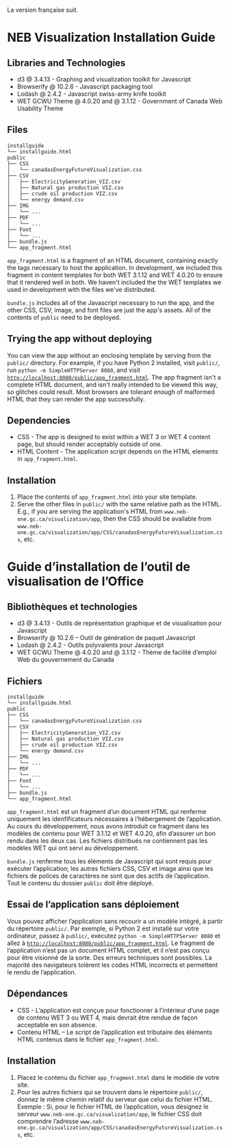 La version française suit.

NEB Visualization Installation Guide
====================================


## Libraries and Technologies
* d3 @ 3.4.13 - Graphing and visualization toolkit for Javascript
* Browserify @ 10.2.6 - Javascript packaging tool
* Lodash @ 2.4.2 - Javascript swiss-army knife toolkit
* WET GCWU Theme @ 4.0.20 and @ 3.1.12 - Government of Canada Web Usability Theme

## Files
```
installguide
└── installguide.html
public
├── CSS
│   └── canadasEnergyFutureVisualization.css
├── CSV
│   ├── ElectricityGeneration_VIZ.csv
│   ├── Natural gas production VIZ.csv
│   ├── crude oil production VIZ.csv
│   └── energy demand.csv
├── IMG
│   └── ...
├── PDF
│   └── ...
├── Font
│   └── ...
├── bundle.js
└── app_fragment.html
```

`app_fragment.html` is a fragment of an HTML document, containing exactly the tags necessary to host the application. In development, we included this fragment in content templates for both WET 3.1.12 and WET 4.0.20 to ensure that it rendered well in both. We haven't included the the WET templates we used in development with the files we've distributed. 

`bundle.js` includes all of the Javascript necessary to run the app, and the other CSS, CSV, image, and font files are just the app's assets. All of the contents of `public` need to be deployed. 

## Trying the app without deploying
You can view the app without an enclosing template by serving from the `public/` directory. For example, if you have Python 2 installed, visit `public/`, run `python -m SimpleHTTPServer 8080`, and visit [`http://localhost:8080/public/app_fragment.html`](http://localhost:8080/public/app_fragment.html). The app fragment isn't a complete HTML document, and isn't really intended to be viewed this way, so glitches could result. Most browsers are tolerant enough of malformed HTML that they can render the app successfully. 

## Dependencies
* CSS - The app is designed to exist within a WET 3 or WET 4 content page, but should render acceptably outside of one. 
* HTML Content - The application script depends on the HTML elements in `app_fragment.html`.

## Installation 
1. Place the contents of `app_fragment.html` into your site template. 
2. Serve the other files in `public/` with the same relative path as the HTML. E.g., if you are serving the application's HTML from `www.neb-one.gc.ca/visualization/app`, then the CSS should be available from `www.neb-one.gc.ca/visualization/app/CSS/canadasEnergyFutureVisualization.css`, etc. 


Guide d’installation de l’outil de visualisation de l’Office
====================================


## Bibliothèques et technologies
* d3 @ 3.4.13 - Outils de représentation graphique et de visualisation pour Javascript
* Browserify @ 10.2.6 – Outil de génération de paquet Javascript
* Lodash @ 2.4.2 - Outils polyvalents pour Javascript
* WET GCWU Theme @ 4.0.20 and @ 3.1.12 - Thème de facilité d’emploi Web du gouvernement du Canada

## Fichiers
```
installguide
└── installguide.html
public
├── CSS
│   └── canadasEnergyFutureVisualization.css
├── CSV
│   ├── ElectricityGeneration_VIZ.csv
│   ├── Natural gas production VIZ.csv
│   ├── crude oil production VIZ.csv
│   └── energy demand.csv
├── IMG
│   └── ...
├── PDF
│   └── ...
├── Font
│   └── ...
├── bundle.js
└── app_fragment.html
```

`app_fragment.html` est un fragment d’un document HTML qui renferme uniquement les idenfificateurs nécessaires à l’hébergement de l’application. Au cours du développement, nous avons introduit ce fragment dans les modèles de contenu pour WET 3.1.12 et WET 4.0.20, afin d’assurer un bon rendu dans les deux cas. Les fichiers distribués ne contiennent pas les modèles WET qui ont servi au développement. 

`bundle.js` renferme tous les éléments de Javascript qui sont requis pour exécuter l’application; les autres fichiers CSS, CSV et image ainsi que les fichiers de polices de caractères ne sont que des actifs de l’application. Tout le contenu du dossier `public` doit être déployé. 

## Essai de l’application sans déploiement
Vous pouvez afficher l’application sans recourir a un modèle intégré, à partir du répertoire `public/`. Par exemple, si Python 2 est installé sur votre ordinateur, passez à `public/`, exécutez `python -m SimpleHTTPServer 8080` et allez à [`http://localhost:8080/public/app_fragment.html`](http://localhost:8080/public/app_fragment.html). Le fragment de l’application n’est pas un document HTML complet, et il n’est pas conçu pour être visionné de la sorte. Des erreurs techniques sont possibles. La majorité des navigateurs tolèrent les codes HTML incorrects et permettent le rendu de l’application. 

## Dépendances
* CSS - L’application est conçue pour fonctionner à l’intérieur d’une page de contenu WET 3 ou WET 4, mais devrait être rendue de façon acceptable en son absence. 
* Contenu HTML – Le script de l’application est tributaire des éléments HTML contenus dans le fichier `app_fragment.html`.

## Installation 
1. Placez le contenu du fichier `app_fragment.html` dans le modèle de votre site. 
2. Pour les autres fichiers qui se trouvent dans le répertoire `public/`, donnez le même chemin relatif du serveur que celui du fichier HTML. Exemple : Si, pour le fichier HTML de l’application, vous désignez le serveur `www.neb-one.gc.ca/visualization/app`, le fichier CSS doit comprendre l’adresse `www.neb-one.gc.ca/visualization/app/CSS/canadasEnergyFutureVisualization.css`, etc. 


